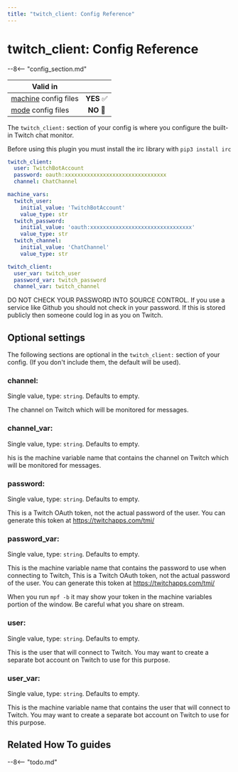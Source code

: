 ```yaml
---
title: "twitch_client: Config Reference"
---
```


# twitch_client: Config Reference

--8<-- "config_section.md"

| Valid in | |
|-----|:----:|
|[machine](instructions/machine_config.md) config files |**YES** :white_check_mark:|
|[mode](instructions/mode_config.md) config files|**NO** :no_entry_sign:|

The `twitch_client:` section of your config is where you configure the
built-in Twitch chat monitor.

Before using this plugin you must install the irc library with
`pip3 install irc`

``` yaml
twitch_client:
  user: TwitchBotAccount
  password: oauth:xxxxxxxxxxxxxxxxxxxxxxxxxxxxxxxx
  channel: ChatChannel
```

``` yaml
machine_vars:
  twitch_user:
    initial_value: 'TwitchBotAccount'
    value_type: str
  twitch_password:
    initial_value: 'oauth:xxxxxxxxxxxxxxxxxxxxxxxxxxxxxxxx'
    value_type: str
  twitch_channel:
    initial_value: 'ChatChannel'
    value_type: str

twitch_client:
  user_var: twitch_user
  password_var: twitch_password
  channel_var: twitch_channel
```

DO NOT CHECK YOUR PASSWORD INTO SOURCE CONTROL. If you use a service
like Github you should not check in your password. If this is stored
publicly then someone could log in as you on Twitch.

## Optional settings

The following sections are optional in the `twitch_client:` section of
your config. (If you don't include them, the default will be used).

### channel:

Single value, type: `string`. Defaults to empty.

The channel on Twitch which will be monitored for messages.

### channel_var:

Single value, type: `string`. Defaults to empty.

his is the machine variable name that contains the channel on Twitch
which will be monitored for messages.

### password:

Single value, type: `string`. Defaults to empty.

This is a Twitch OAuth token, not the actual password of the user. You
can generate this token at <https://twitchapps.com/tmi/>

### password_var:

Single value, type: `string`. Defaults to empty.

This is the machine variable name that contains the password to use when
connecting to Twitch, This is a Twitch OAuth token, not the actual
password of the user. You can generate this token at
<https://twitchapps.com/tmi/>

When you run `mpf -b` it may show your token in the machine variables
portion of the window. Be careful what you share on stream.

### user:

Single value, type: `string`. Defaults to empty.

This is the user that will connect to Twitch. You may want to create a
separate bot account on Twitch to use for this purpose.

### user_var:

Single value, type: `string`. Defaults to empty.

This is the machine variable name that contains the user that will
connect to Twitch. You may want to create a separate bot account on
Twitch to use for this purpose.

## Related How To guides

--8<-- "todo.md"
